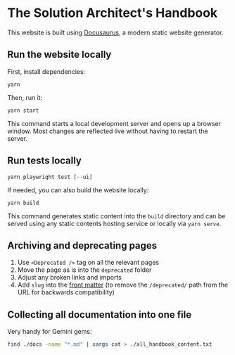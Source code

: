# The Solution Architect's Handbook

This website is built using [Docusaurus](https://docusaurus.io/), a modern static website generator.

## Run the website locally

First, install dependencies:

```
yarn
```

Then, run it:

```
yarn start
```

This command starts a local development server and opens up a browser window. Most changes are reflected live without having to restart the server.

## Run tests locally

```
yarn playwright test [--ui]
```

If needed, you can also build the website locally:

```
yarn build
```

This command generates static content into the `build` directory and can be served using any static contents hosting service or locally via `yarn serve`.

## Archiving and deprecating pages

1. Use `<Deprecated />` tag on all the relevant pages
1. Move the page as is into the `deprecated` folder
1. Adjust any broken links and imports
1. Add `slug` into the [front matter](https://docusaurus.io/docs/create-doc#doc-front-matter) (to remove the `/deprecated/` path from the URL for backwards compatibility)

## Collecting all documentation into one file

Very handy for Gemini gems:

```bash
find ./docs -name "*.md" | xargs cat > ./all_handbook_content.txt
```
